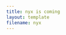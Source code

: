 ```yaml
---
title: nyx is coming
layout: template
filename: nyx
--- 
```

<html>
    <head>
        <title>nyx is coming</title>
        <link rel="stylesheet" href="style.css">
    </head>

